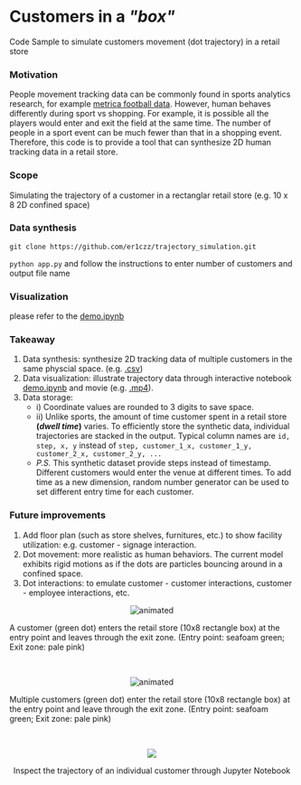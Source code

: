 # Customers in a *"box"*
Code Sample to simulate customers movement (dot trajectory) in a retail store
### Motivation
People movement tracking data can be commonly found in sports analytics research, for example [metrica football data](https://github.com/metrica-sports/sample-data). However, human behaves differently during sport vs shopping. For example, it is possible all the players would enter and exit the field at the same time. The number of people in a sport event can be much fewer than that in a shopping event. Therefore, this code is to provide a tool that can synthesize 2D human tracking data in a retail store. 
### Scope
Simulating the trajectory of a customer in a rectanglar retail store (e.g. 10 x 8 2D confined space)

### Data synthesis
```git clone https://github.com/er1czz/trajectory_simulation.git```


```python app.py``` and follow the instructions to enter number of customers and output file name

### Visualization
please refer to the [demo.ipynb](https://github.com/er1czz/trajectory_simulation/blob/main/demo.ipynb)

### Takeaway
1. Data synthesis: synthesize 2D tracking data of multiple customers in the same physcial space. (e.g. [.csv](https://github.com/er1czz/trajectory_simulation/blob/main/sample_output.csv))
2. Data visualization: illustrate trajectory data through interactive notebook [demo.ipynb](https://github.com/er1czz/trajectory_simulation/blob/main/demo.ipynb) and movie (e.g. [.mp4](https://github.com/er1czz/trajectory_simulation/blob/main/demo_1dot_tracking.mp4)).
3. Data storage:
     - i) Coordinate values are rounded to 3 digits to save space.
     - ii) Unlike sports, the amount of time customer spent in a retail store **(*dwell time*)** varies. To efficiently store the synthetic data, individual trajectories are stacked in the output. Typical column names are ```id, step, x, y``` instead of ```step, customer_1_x, customer_1_y, customer_2_x, customer_2_y, ...```
     - *P.S.* This synthetic dataset provide steps instead of timestamp. Different customers would enter the venue at different times. To add time as a new dimension, random number generator can be used to set different entry time for each customer.
      
### Future improvements
1. Add floor plan (such as store shelves, furnitures, etc.) to show facility utilization: e.g. customer - signage interaction.
2. Dot movement: more realistic as human behaviors. The current model exhibits rigid motions as if the dots are particles bouncing around in a confined space.
3. Dot interactions: to emulate customer - customer interactions, customer - employee interactions, etc.
    
<p align="center">
  <img src="https://github.com/er1czz/trajectory_simulation/blob/main/demo_1dot_tracking.gif" alt="animated" />
</p>
<p aligh="center">A customer (green dot) enters the retail store (10x8 rectangle box) at the entry point and leaves through the exit zone. (Entry point: seafoam green; Exit zone: pale pink) </p>

&nbsp;
&nbsp;

<p align="center">
  <img src="https://github.com/er1czz/trajectory_simulation/blob/main/demo_multi_dots_tracking.gif" alt="animated" />
</p>
<p aligh="center">Multiple customers (green dot) enter the retail store (10x8 rectangle box) at the entry point and leave through the exit zone. (Entry point: seafoam green; Exit zone: pale pink) </p>

&nbsp;
&nbsp;

<p align="center">
  <img src="https://github.com/er1czz/trajectory_simulation/blob/main/interface.png"/>
</p>
<p align="center">Inspect the trajectory of an individual customer through Jupyter Notebook</p>

&nbsp;
&nbsp;
